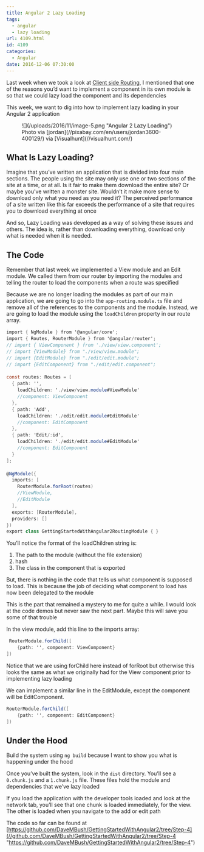 ```yaml
---
title: Angular 2 Lazy Loading
tags:
  - angular
  - lazy loading
url: 4109.html
id: 4109
categories:
  - Angular
date: 2016-12-06 07:30:00
---
```


Last week when we took a look at [Client side Routing](/adding-client-side-routing-to-angular-2/), I mentioned that one of the reasons you’d want to implement a component in its own module is so that we could lazy load the component and its dependencies

This week, we want to dig into how to implement lazy loading in your Angular 2 application

<figure>![](/uploads/2016/11/image-5.png "Angular 2 Lazy Loading") Photo via [jordan](//pixabay.com/en/users/jordan3600-400129/) via [Visualhunt](//visualhunt.com/)</figure>

<!-- more -->

What Is Lazy Loading?
---------------------

Imagine that you’ve written an application that is divided into four main sections. The people using the site may only use one or two sections of the site at a time, or at all. Is it fair to make them download the entire site? Or maybe you’ve written a monster site. Wouldn’t it make more sense to download only what you need as you need it? The perceived performance of a site written like this far exceeds the performance of a site that requires you to download everything at once

And so, Lazy Loading was developed as a way of solving these issues and others. The idea is, rather than downloading everything, download only what is needed when it is needed.

The Code
--------

Remember that last week we implemented a View module and an Edit module. We called them from our router by importing the modules and telling the router to load the components when a route was specified

Because we are no longer loading the modules as part of our main application, we are going to go into the `app-routing.module.ts` file and remove all of the references to the components and the module. Instead, we are going to load the module using the `loadChildren` property in our route array.

``` csharp
import { NgModule } from '@angular/core';
import { Routes, RouterModule } from '@angular/router';
// import { ViewComponent } from './view/view.component';
// import {ViewModule} from "./view/view.module";
// import {EditModule} from "./edit/edit.module";
// import {EditComponent} from "./edit/edit.component";

const routes: Routes = [
  { path: '',
    loadChildren: './view/view.module#ViewModule'
    //component: ViewComponent
  },
  { path: 'Add',
    loadChildren: './edit/edit.module#EditModule'
    //component: EditComponent
  },
  { path: 'Edit/:id',
    loadChildren: './edit/edit.module#EditModule'
    //component: EditComponent
  }
];

@NgModule({
  imports: [
    RouterModule.forRoot(routes)
    //ViewModule,
    //EditModule
  ],
  exports: [RouterModule],
  providers: []
})
export class GettingStartedWithAngular2RoutingModule { }
```

You’ll notice the format of the loadChildren string is:

1. The path to the module (without the file extension)
2. hash
3. The class in the component that is exported

But, there is nothing in the code that tells us what component is supposed to load. This is because the job of deciding what component to load has now been delegated to the module

This is the part that remained a mystery to me for quite a while. I would look at the code demos but never saw the next part. Maybe this will save you some of that trouble

In the view module, add this line to the imports array:

``` csharp
 RouterModule.forChild([
    {path: '', component: ViewComponent}
])
```

Notice that we are using forChild here instead of forRoot but otherwise this looks the same as what we originally had for the View component prior to implementing lazy loading

We can implement a similar line in the EditModule, except the component will be EditComponent.

``` csharp
RouterModule.forChild([
    {path: '', component: EditComponent}
])
```

Under the Hood
--------------

Build the system using `ng build` because I want to show you what is happening under the hood

Once you’ve built the system, look in the `dist` directory. You’ll see a `0.chunk.js` and a `1.chunk.js` file. These files hold the module and dependencies that we’ve lazy loaded

If you load the application with the developer tools loaded and look at the network tab, you’ll see that one chunk is loaded immediately, for the view. The other is loaded when you navigate to the add or edit path

The code so far can be found at [https://github.com/DaveMBush/GettingStartedWithAngular2/tree/Step-4](//github.com/DaveMBush/GettingStartedWithAngular2/tree/Step-4 "https://github.com/DaveMBush/GettingStartedWithAngular2/tree/Step-4")
